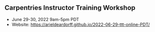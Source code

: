 ## Carpentries Instructor Training Workshop
- June 29-30, 2022 9am-5pm PDT
- Website: https://arieldeardorff.github.io/2022-06-29-ttt-online-PDT/
